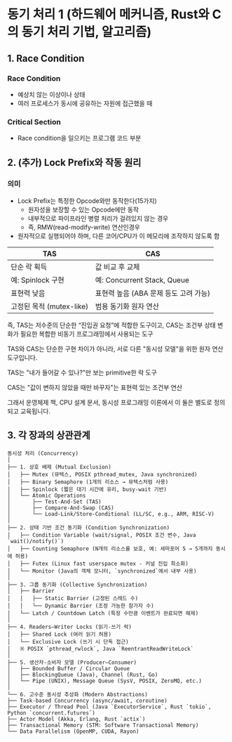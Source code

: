# 동기 처리 1 (하드웨어 메커니즘, Rust와 C의 동기 처리 기법, 알고리즘)
## 1. Race Condition
### Race Condition
  - 예상치 않는 이상이나 상태
  - 여러 프로세스가 동시에 공유하는 자원에 접근했을 때

### Critical Section
  - Race condition을 일으키는 프로그램 코드 부분

## 2. (추가) Lock Prefix와 작동 원리
### 의미
- Lock Prefix는 특정한 Opcode와만 동작한다(15가지)
  - 원자성을 보장할 수 있는 Opcode에만 동작
  - 내부적으로 파이프라인 병렬 처리가 걸려있지 않는 경우
  - 즉, RMW(read-modify-write) 연산인경우
- 원자적으로 실행되어야 하며, 다른 코어/CPU가 이 메모리에 조작하지 않도록 함




| TAS                 | CAS                        |
| ------------------- | -------------------------- |
| 단순 락 획득             | 값 비교 후 교체                  |
| 예: Spinlock 구현      | 예: Concurrent Stack, Queue |
| 표현력 낮음              | 표현력 높음 (ABA 문제 등도 고려 가능)   |
| 고정된 목적 (mutex-like) | 범용 동기화 원자 연산               |

즉, TAS는 저수준의 단순한 “진입권 요청”에 적합한 도구이고,
CAS는 조건부 상태 변화가 필요한 복합한 비동기 프로그래밍에서 사용되는 도구

TAS와 CAS는 단순한 구현 차이가 아니라,
서로 다른 "동시성 모델"을 위한 원자 연산 도구입니다.

TAS는 "내가 들어갈 수 있나?"만 보는 primitive한 락 도구

CAS는 "값이 변하지 않았을 때만 바꾸자"는 표현력 있는 조건부 연산

그래서 운영체제 책, CPU 설계 문서, 동시성 프로그래밍 이론에서 이 둘은 별도로 정의되고 교육됩니다.

## 3. 각 장과의 상관관계
```
동시성 처리 (Concurrency)
│
├── 1. 상호 배제 (Mutual Exclusion)
│   ├── Mutex (뮤텍스, POSIX pthread_mutex, Java synchronized)
│   ├── Binary Semaphore (1개의 리소스 → 뮤텍스처럼 사용)
│   ├── Spinlock (짧은 대기 시간에 유리, busy-wait 기반)
│   └── Atomic Operations
│       ├── Test-And-Set (TAS)
│       ├── Compare-And-Swap (CAS)
│       └── Load-Link/Store-Conditional (LL/SC, e.g., ARM, RISC-V)
│
├── 2. 상태 기반 조건 동기화 (Condition Synchronization)
│   ├── Condition Variable (wait/signal, POSIX 조건 변수, Java `wait()/notify()`)
│   ├── Counting Semaphore (N개의 리소스를 보호, 예: 세마포어 5 → 5개까지 동시에 허용)
│   ├── Futex (Linux fast userspace mutex - 커널 진입 최소화)
│   └── Monitor (Java의 객체 모니터, `synchronized`에서 내부 사용)
│
├── 3. 그룹 동기화 (Collective Synchronization)
│   ├── Barrier
│   │   ├── Static Barrier (고정된 스레드 수)
│   │   └── Dynamic Barrier (조정 가능한 참가자 수)
│   └── Latch / Countdown Latch (특정 수만큼 이벤트가 완료되면 해제)
│
├── 4. Readers–Writer Locks (읽기-쓰기 락)
│   ├── Shared Lock (여러 읽기 허용)
│   └── Exclusive Lock (쓰기 시 단독 접근)
│   ※ POSIX `pthread_rwlock`, Java `ReentrantReadWriteLock`
│
├── 5. 생산자-소비자 모델 (Producer–Consumer)
│   ├── Bounded Buffer / Circular Queue
│   ├── BlockingQueue (Java), Channel (Rust, Go)
│   └── Pipe (UNIX), Message Queue (SysV, POSIX, ZeroMQ, etc.)
│
└── 6. 고수준 동시성 추상화 (Modern Abstractions)
├── Task-based Concurrency (async/await, coroutine)
├── Executor / Thread Pool (Java `ExecutorService`, Rust `tokio`, Python `concurrent.futures`)
├── Actor Model (Akka, Erlang, Rust `actix`)
├── Transactional Memory (STM: Software Transactional Memory)
└── Data Parallelism (OpenMP, CUDA, Rayon)
```